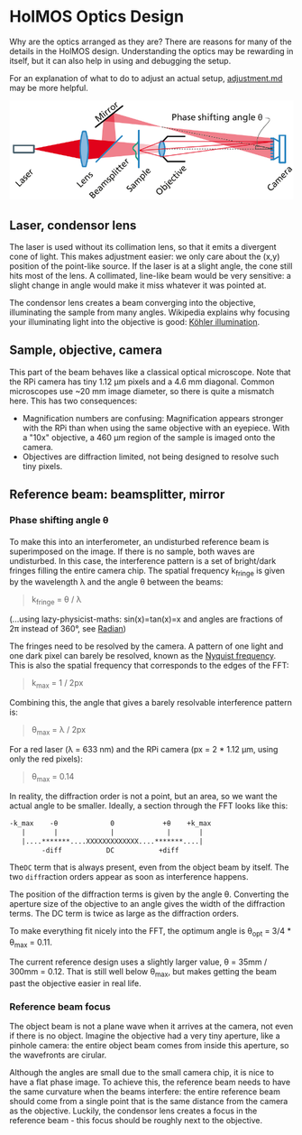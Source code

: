 # HolMOS  Optics Design
Why are the optics arranged as they are?
There are reasons for many of the details in the HolMOS design.
Understanding the optics may be rewarding in itself, but it can also help in using and debugging the setup.

For an explanation of what to do to adjust an actual setup, [adjustment.md]() may be more helpful. 

![Sketch of the components and beams in Holmos](holmos_beam_sketch.png)

## Laser, condensor lens
The laser is used without its collimation lens, so that it emits a divergent cone of light.
This makes adjustment easier: we only care about the (x,y) position of the point-like source.
If the laser is at a slight angle, the cone still hits most of the lens.
A collimated, line-like beam would be very sensitive: 
  a slight change in angle would make it miss whatever it was pointed at.

The condensor lens creates a beam converging into the objective, illuminating the sample from many angles.
Wikipedia explains why focusing your illuminating light into the objective is good: [Köhler illumination](https://en.wikipedia.org/wiki/K%C3%B6hler_illumination).

## Sample, objective, camera
This part of the beam behaves like a classical optical microscope.
Note that the RPi camera has tiny 1.12 µm pixels and a 4.6 mm diagonal.
Common microscopes use ~20 mm image diameter, so there is quite a mismatch here. 
This has two consequences:
* Magnification numbers are confusing: 
  Magnification appears stronger with the RPi than when using the same objective with an eyepiece. 
  With a "10x" objective, a 460 µm region of the sample is imaged onto the camera.
* Objectives are diffraction limited, not being designed to resolve such tiny pixels.

## Reference beam: beamsplitter, mirror
### Phase shifting angle θ<sub>
To make this into an interferometer, an undisturbed reference beam is superimposed on the image.
If there is no sample, both waves are undisturbed.
In this case, the interference pattern is a set of bright/dark fringes filling the entire camera chip.
The spatial frequency k<sub>fringe</sub> is given by the wavelength λ and the angle θ between the beams:
> k<sub>fringe</sub> = θ / λ

(...using lazy-physicist-maths: sin(x)=tan(x)=x and angles are fractions of 2π instead of 360°, see [Radian](https://en.wikipedia.org/wiki/Radian))

The fringes need to be resolved by the camera.
A pattern of one light and one dark pixel can barely be resolved, known as the [Nyquist frequency](https://en.wikipedia.org/wiki/Nyquist_frequency).
This is also the spatial frequency that corresponds to the edges of the FFT:
> k<sub>max</sub> = 1 / 2px 

Combining this, the angle that gives a barely resolvable interference pattern is:
> θ<sub>max</sub> = λ / 2px

For a red laser (λ = 633 nm) and the RPi camera (px = 2 * 1.12 µm, using only the red pixels):
> θ<sub>max</sub> = 0.14

In reality, the diffraction order is not a point, but an area, so we want the actual angle to be smaller.
Ideally, a section through the FFT looks like this:
```
-k_max    -θ             0            +θ    +k_max
   |       |             |             |       |
   |....*******....XXXXXXXXXXXXX....*******....|
        -diff           DC           +diff
```
The`DC` term that is always present, even from the object beam by itself.
The two `diff`raction orders appear as soon as interference happens.

The position of the diffraction terms is given by the angle θ.
Converting the aperture size of the objective to an angle gives the width of the diffraction terms.
The DC term is twice as large as the diffraction orders.

To make everything fit nicely into the FFT, the optimum angle is θ<sub>opt</sub> = 3/4 * θ<sub>max</sub> = 0.11.

The current reference design uses a slightly larger value, θ = 35mm / 300mm = 0.12. 
That is still well below θ<sub>max</sub>, but makes getting the beam past the objective easier in real life.

### Reference beam focus
The object beam is not a plane wave when it arrives at the camera, not even if there is no object.
Imagine the objective had a very tiny aperture, like a pinhole camera: 
  the entire object beam comes from inside this aperture, so the wavefronts are cirular.
  
Although the angles are small due to the small camera chip, it is nice to have a flat phase image.
To achieve this, the reference beam needs to have the same curvature when the beams interfere:
  the entire reference beam should come from a single point that is the same distance from the camera as the objective.
Luckily, the condensor lens creates a focus in the reference beam - this focus should be roughly next to the objective.
